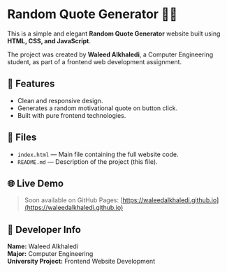 # Random Quote Generator 🧠✨

This is a simple and elegant **Random Quote Generator** website built using **HTML, CSS, and JavaScript**.

The project was created by **Waleed Alkhaledi**, a Computer Engineering student, as part of a frontend web development assignment.

## 🔧 Features
- Clean and responsive design.
- Generates a random motivational quote on button click.
- Built with pure frontend technologies.

## 📁 Files
- `index.html` — Main file containing the full website code.
- `README.md` — Description of the project (this file).

## 🌐 Live Demo
> Soon available on GitHub Pages: [https://waleedalkhaledi.github.io](https://waleedalkhaledi.github.io)

## 📌 Developer Info
**Name:** Waleed Alkhaledi  
**Major:** Computer Engineering  
**University Project:** Frontend Website Development
